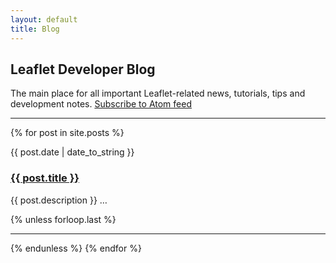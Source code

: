 ```yaml
---
layout: default
title: Blog
---
```


## Leaflet Developer Blog

The main place for all important Leaflet-related news, tutorials, tips and development notes. [Subscribe to Atom feed](atom.xml)

---

{% for post in site.posts %}
<div class="clearfix">
	<div class="span-3 post-date">
		{{ post.date | date_to_string }}
	</div>
	<div class="span-17 last">
		<h3 class="post-title"><a href="{{ post.url | replace_first: '/', '' }}">{{ post.title }}</a></h3>
		<p>{{ post.description }} <span class="quiet">&hellip;</span></p>
	</div>
</div>
{% unless forloop.last %}<hr />{% endunless %}
{% endfor %}
